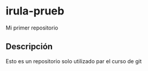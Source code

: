 # irula-prueb
Mi primer repositorio

## Descripción
Esto es un repositorio solo utilizado par el curso de git
